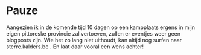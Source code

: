 # Pauze

Aangezien ik in de komende tijd 10 dagen op een kampplaats ergens in mijn eigen pittoreske provincie zal vertoeven, zullen er eventjes weer geen blogposts zijn.
Wie het zo lang niet uithoudt, kan altijd nog surfen naar sterre.kalders.be . En laat daar vooral een wens achter!